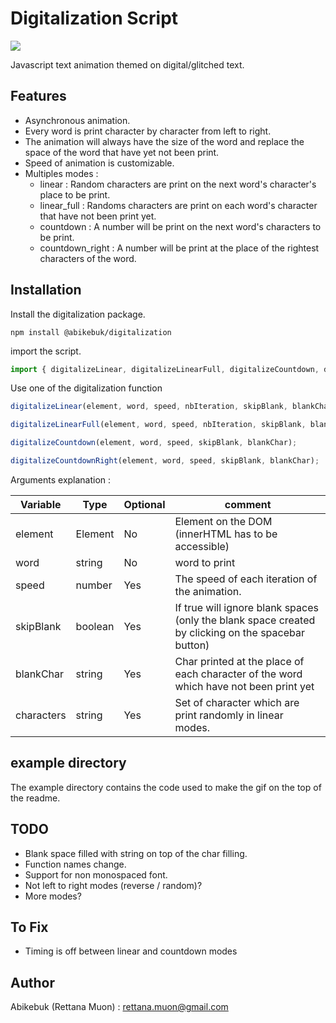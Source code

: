 # Digitalization Script  
![](https://s7.gifyu.com/images/Digitalize-1.10.gif)

Javascript text animation themed on digital/glitched text.

## Features
* Asynchronous animation. 
* Every word is print character by character from left to right.
* The animation will always have the size of the word and replace the space of the word that have yet not been print. 
* Speed of animation is customizable.
* Multiples modes : 
    * linear : Random characters are print on the next word's character's place to be print. 
    * linear_full : Randoms characters are print on each word's character that have not been print yet.
    * countdown : A number will be print on the next word's characters to be print.
    * countdown_right : A number will be print at the place of the rightest characters of the word.
    
## Installation  
Install the digitalization package.
```
npm install @abikebuk/digitalization
```
import the script.
```js
import { digitalizeLinear, digitalizeLinearFull, digitalizeCountdown, digitalizeCountdownRight } from '@abikebuk/digitalization';
```

Use one of the digitalization function
```js
digitalizeLinear(element, word, speed, nbIteration, skipBlank, blankChar, characters);
```
```js
digitalizeLinearFull(element, word, speed, nbIteration, skipBlank, blankChar, characters);
```
```js
digitalizeCountdown(element, word, speed, skipBlank, blankChar);
```
```js
digitalizeCountdownRight(element, word, speed, skipBlank, blankChar);
```
Arguments explanation :  

| Variable | Type | Optional | comment |
|----------|------|----------|---------|
| element | Element| No | Element on the DOM (innerHTML has to be accessible)|
| word | string | No | word to print |
| speed | number | Yes | The speed of each iteration of the animation.|
| skipBlank | boolean | Yes | If true will ignore blank spaces (only the blank space created by clicking on the spacebar button)|
| blankChar | string | Yes | Char printed at the place of each character of the word which have not been print yet |
| characters | string | Yes | Set of character which are print randomly in linear modes.

## example directory
The example directory contains the code used to make the gif on the top of the readme.

## TODO
* Blank space filled with string on top of the char filling.
* Function names change.
* Support for non monospaced font.
* Not left to right modes (reverse / random)? 
* More modes?

## To Fix
* Timing is off between linear and countdown modes
## Author  
Abikebuk (Rettana Muon) : <rettana.muon@gmail.com>

